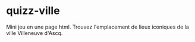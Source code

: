 # quizz-ville

Mini jeu en une page html.
Trouvez l'emplacement de lieux iconiques de la ville Villeneuve d'Ascq.